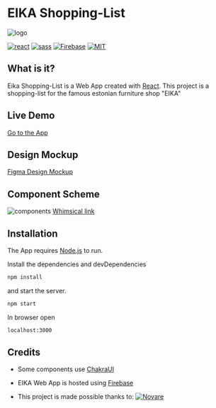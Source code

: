 # EIKA Shopping-List 

![logo](https://clecardona.com/summer_camp/eika/logo.png)


[![react](https://img.shields.io/badge/React-20232A?style=for-the-badge&logo=react&logoColor=61DAFB)](https://reactjs.org/) 
[![sass](https://img.shields.io/badge/Sass-CC6699?style=for-the-badge&logo=sass&logoColor=white)](https://sass-lang.com/)
[![Firebase](https://img.shields.io/badge/firebase-%23039BE5.svg?style=for-the-badge&logo=firebase)](https://firebase.google.com/)
[![MIT](https://camo.githubusercontent.com/3dbcfa4997505c80ef928681b291d33ecfac2dabf563eb742bb3e269a5af909c/68747470733a2f2f696d672e736869656c64732e696f2f6769746875622f6c6963656e73652f496c65726961796f2f6d61726b646f776e2d6261646765733f7374796c653d666f722d7468652d6261646765)](https://professionalprograms.mit.edu/?utm_source=google&utm_medium=cpc&utm_campaign=MIT_BRAND_PROTECTION&utm_medium=ppc&utm_term=massachusetts%20institute%20of%20technology%20mit&utm_campaign=MIT_BRAND_PROTECTION&utm_source=adwords&hsa_mt=e&hsa_src=g&hsa_tgt=kwd-325879874370&hsa_acc=2660252290&hsa_ad=406000382319&hsa_cam=8546883354&hsa_kw=massachusetts%20institute%20of%20technology%20mit&hsa_net=adwords&hsa_ver=3&hsa_grp=85551586934&gclid=CjwKCAjwr56IBhAvEiwA1fuqGvMJK9N0hVJ40ns4Qil_4byBgG-0AKpD5gEImBRlcJ1cmbHUsDzoohoCMK4QAvD_BwE)

## What is it?

Eika Shopping-List is a Web App created with [React](https://reactjs.org/).
This project is a shopping-list for the famous estonian furniture shop "EIKA"

## Live Demo
[Go to the App](https://eika-31a2e.web.app)

## Design Mockup

[Figma Design Mockup](https://www.figma.com/file/MBlVYBBCuz1cMBMORg3ZtV/EIKA?node-id=0%3A1)

## Component Scheme
![components](https://clecardona.com/summer_camp/eika/eika_components.png)
[Whimsical link](https://whimsical.com/component-schema-UNP72LpD6KwGEbahDWzfEc)


## Installation

The App requires [Node.js](https://nodejs.org/) to run.

Install the dependencies and devDependencies
```sh
npm install
```
and start the server.
```sh
npm start
```

In browser open 
```sh
localhost:3000
```
## Credits

- Some components use [ChakraUI](https://chakra-ui.com/)
- EIKA Web App is hosted using [Firebase](https://firebase.google.com/)
 
- This project is made possible thanks to:
[![Novare](https://clecardona.com/summer_camp/eika/novare.png)](https://www.novarepotential.com/)
